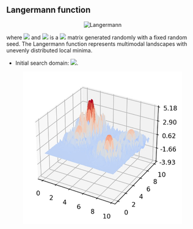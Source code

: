## Langermann function

<div align="center"> <img src="https://latex.codecogs.com/svg.latex?&space;f(\mathbf{x})=\sum_{i=1}^m{c_i}\exp\biggl(-\frac{1}{\pi}\sum_{j=1}^d(x_j-A_{ij})^2\biggl)\cos\biggl(\pi\sum_{j=1}^d(x_j-A_{ij})^2\biggl)," title="Langermann" /> </div>

where <img src="https://latex.codecogs.com/svg.latex?&space;m=5,\mathbf{c}=(1,2,5,2,3)" title=" "/> and <img src="https://latex.codecogs.com/svg.latex?&space;\mathbf{A}" title=" "/> is a <img src="https://latex.codecogs.com/svg.latex?&space;5\times{d}" title=" "/> matrix generated randomly with a fixed random seed. The Langermann function represents multimodal landscapes with unevenly distributed local minima. 
- Initial search domain: <img src="https://latex.codecogs.com/svg.latex?&space;\mathbf{x}\in[0,10]^d" title=" "/>.

<div align="center"> 
  <img src="image/Langermann.jpg" alt="Langermann" height="400"/> 
  <! <img src="image/langermann_error_plot.jpg" alt="error" height="380"/> 
</div>



